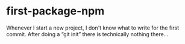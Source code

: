 # first-package-npm
Whenever I start a new project, I don't know what to write for the first commit. After doing a “git init” there is technically nothing there...
